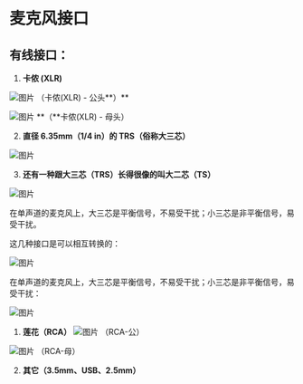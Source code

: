 # 麦克风接口

## 有线接口：

1. **卡侬 (XLR)**

![图片](https://images-cdn.shimo.im/4h1iYkTuNhgCwwMB/XLR.jpg!thumbnail)
（卡侬(XLR) - 公头**）**

![图片](https://images-cdn.shimo.im/WtXi0YXiXg8xnZ6n/TRS_母.jpg!thumbnail)
**（**卡侬(XLR) - 母头）

2. **直径 6.35mm（1/4 in）的 TRS（俗称大三芯）**

![图片](https://images-cdn.shimo.im/jalOxrc1Pn8nAmQn/TRS.jpg!thumbnail)

3. **还有一种跟大三芯（TRS）长得很像的叫大二芯（TS）**

![图片](https://images-cdn.shimo.im/w0hmCPLdd2I5uq2l/TS.jpg!thumbnail)

在单声道的麦克风上，大三芯是平衡信号，不易受干扰；小三芯是非平衡信号，易受干扰。

这几种接口是可以相互转换的：

![图片](https://images-cdn.shimo.im/eLHGBfwNf3s2f9fo/转换.jpg!thumbnail)

在单声道的麦克风上，大三芯是平衡信号，不易受干扰；小三芯是非平衡信号，易受干扰：

![图片](https://images-cdn.shimo.im/JPWIxyKvkD8R9QW0/插孔.jpg!thumbnail)

1. **莲花（RCA）**
![图片](https://images-cdn.shimo.im/zbFt53cAvXclBxai/RCA公.jpg!thumbnail)
（RCA-公）

![图片](https://images-cdn.shimo.im/suOAI6SH0pUyqmIF/RCA母.jpg!thumbnail)
（RCA-母）

2. **其它（3.5mm、USB、2.5mm）**


